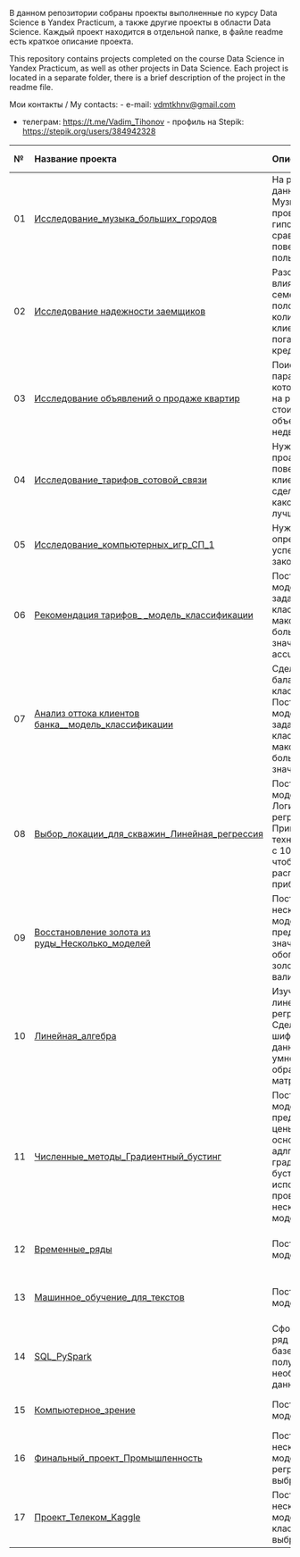В данном репозитории собраны проекты выполненные по курсу Data Science в Yandex Practicum, а также другие проекты в области Data Science. Каждый проект находится в отдельной папке, в файле readme есть краткое описание проекта.

This repository contains projects completed on the course Data Science in Yandex Practicum, as well as other projects in Data Science. Each project is located in a separate folder, there is a brief description of the project in the readme file.

Мои контакты / My contacts:                                                                                                                                                               - e-mail:  vdmtkhnv@gmail.com                                                                                                                                                              
- телеграм:  https://t.me/Vadim_Tihonov                                                                                                                                                  -	профиль на Stepik:  https://stepik.org/users/384942328

|№ | Название проекта | Описание | Используемые библиотеки | 
|:-| :---------------------- | :---------------------- | :---------------------- |
|01| [Исследование_музыка_больших_городов](https://github.com/TikhonovVadim/DS_projects_and_portfolio/blob/main/01_Исследование_музыка%20больших%20городов/Проект_спринт_3_Музыка_больших_городов.ipynb) | На реальных данных Яндекс Музыки проверить гипотезы и сравнить поведение пользователей | pandas, matplotlib |
|02| [Исследование надежности заемщиков](https://github.com/TikhonovVadim/DS_projects_and_portfolio/blob/main/02_%20Исследование_надежности_заемщиков/Проект_спринт_4_Исследование_надежности_заемщиков.ipynb) | Разобраться, влияет ли семейное положение и количество детей клиента на факт погашения кредита в срок | pandas, matplotlib |
|03| [Исследование объявлений о продаже квартир](https://github.com/TikhonovVadim/DS_projects_and_portfolio/blob/main/03_%20Исследование_объявлений_о_продаже_квартир/Проект_спринт_5_Исследование_объявлений_о_продаже_квартир.ipynb) | Поиск параметров, которые влияют на рыночную стоимость объектов недвижимости | pandas, matplotlib, seaborn |
|04| [Исследование_тарифов_сотовой_связи](https://github.com/TikhonovVadim/DS_projects_and_portfolio/blob/main/04_Исследование_тарифов_сотовой_связи/Проект_спринт_6_Статистический_анализ_данных.ipynb) | Нужно проанализировать поведение клиентов и сделать вывод — какой тариф лучше | pandas, matplotlib, seaborn, scipy |
|05| [Исследование_компьютерных_игр_СП_1](https://github.com/TikhonovVadim/DS_projects_and_portfolio/blob/main/05_Исследование_компьютерных_игр_СП_1/Сборный_проект_1_Исследование_компьютерных_игр.ipynb) | Нужно выявить определяющие успешность игры закономерности | pandas, matplotlib, seaborn, scipy |
|06| [Рекомендация тарифов_ _модель_классификации](https://github.com/TikhonovVadim/DS_projects_and_portfolio/blob/main/06_Рекомендация_тарифов_модель_классификации/Проект_спринт_9_Рекомендация_тарифов_модель_классификации.ipynb) | Построить модель для задачи классификации с максимально большим значением accuracy | pandas, sklearn, tqdm |
|07| [Анализ оттока клиентов банка__модель_классификации](https://github.com/TikhonovVadim/DS_projects_and_portfolio/blob/main/07_Анализ_оттока_клиентов_банка/Проект_спринт_10_Анализ_оттока_клиентов_банка.ipynb) | Сделать балансировку классов. Построить модель для задачи классификации с максимально большим значением F1 | pandas, sklearn |
|08| [Выбор_локации_для_скважин_Линейная_регрессия](https://github.com/TikhonovVadim/DS_projects_and_portfolio/blob/main/_08_Выбор_локации_для_скважин/Проект_спринт_11_Выбор_локации_для_скважины.ipynb) | Построить модель Логистической регрессии. Применить технику Bootstrap с 1000 выборок, чтобы найти распределение прибыли | pandas, matplotlib, seaborn, sklearn |
|09| [Восстановление золота из руды_Несколько_моделей](https://github.com/TikhonovVadim/DS_projects_and_portfolio/blob/main/09_Восстановление_золота_из_руды/Проект_спринт_12_Сборный_проект_2_Восстановление_золота_из_руды.ipynb) | Построить несколько моделей для предсказания значения обогащения золота. Кросс-валидация | pandas, matplotlib, seaborn, sklearn |
|10| [Линейная_алгебра](https://github.com/TikhonovVadim/DS_projects_and_portfolio/blob/main/10_Линейная_алгебра/10_Проект_спринт_13_Линейная_алгебра.ipynb) | Изучить алгоритм линейной регресии. Сделать шифрование данных через умножение на обратимую матрицу  | pandas, numpy, sklearn |
|11| [Численные_методы_Градиентный_бустинг](https://github.com/TikhonovVadim/DS_projects_and_portfolio/blob/main/11_Численные_методы/11_Проект_спринт_14_Численные_методы.ipynb) | Построить модель предсказания цены на авто на основе адлгоритма градиентного бустинга, использовать и проверить несколько моделей | pandas, numpy, matplotlib, seaborn, sklearn, lightgbm, catboost, xgboost, time |
|12| [Временные_ряды](https://github.com/TikhonovVadim/DS_projects_) | Построить модель  | pandas, numpy, matplotlib, seaborn, sklearn |
|13| [Машинное_обучение_для_текстов](https://github.com/TikhonovVadim/DS_projects_) | Построить модель  | pandas, numpy, matplotlib, seaborn, sklearn |
|14| [SQL_PySpark](https://github.com/TikhonovVadim/DS_projects_) | Сформировать ряд запросов к базе данных, получить необхимые данные  | SQL, PySpark |
|15| [Компьютерное_зрение](https://github.com/TikhonovVadim/DS_projects_) | Построить модель  | pandas, numpy, matplotlib, sklearn |
|16| [Финальный_проект_Промышленность](https://github.com/TikhonovVadim/DS_projects_) | Построить несколько моделей регрессии, выбрать лучшую  | pandas, numpy, matplotlib, seaborn, sklearn |
|17| [Проект_Телеком_Kaggle](https://github.com/TikhonovVadim/DS_projects_and_portfolio/commit/68fd9cec7f6c6ca279ce25f646e2443d021f7848) | Построить несколько моделей классификации, выбрать лучшую | pandas, numpy, matplotlib, seaborn, sklearn, catboost |


